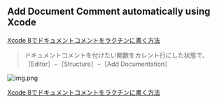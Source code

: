 ## Add Document Comment automatically using Xcode

[Xcode 8でドキュメントコメントをラクチンに書く方法](https://qiita.com/hironytic/items/9eea39862a842cc42ad3)
> ドキュメントコメントを付けたい関数をカレント行にした状態で、
> ［Editor］−［Structure］−［Add Documentation］

![img.png](https://camo.qiitausercontent.com/738376193ce2402e3cbce61b8dd629af3e1ee64d/68747470733a2f2f71696974612d696d6167652d73746f72652e73332e616d617a6f6e6177732e636f6d2f302f33333339372f61356562343434612d376233652d323632662d643332622d6362373862663732336339332e706e67)

[Xcode 8でドキュメントコメントをラクチンに書く方法](https://qiita.com/hironytic/items/9eea39862a842cc42ad3)
